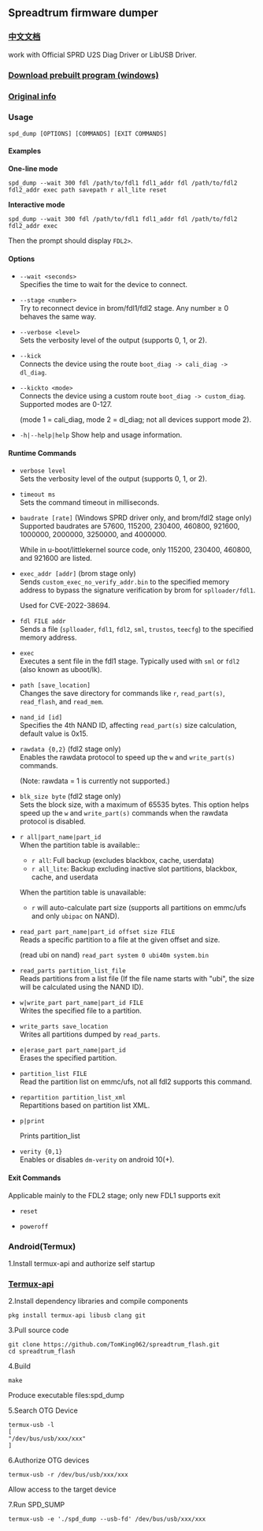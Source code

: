 ## Spreadtrum firmware dumper
### [中文文档](https://github.com/TomKing062/spreadtrum_flash/blob/main/README_zh.md)

work with Official SPRD U2S Diag Driver or LibUSB Driver.

### [Download prebuilt program (windows)](https://github.com/TomKing062/spreadtrum_flash/releases)

### [Original info](https://github.com/ilyakurdyukov/spreadtrum_flash)

### Usage

```
spd_dump [OPTIONS] [COMMANDS] [EXIT COMMANDS]
```

#### Examples

**One-line mode**

```
spd_dump --wait 300 fdl /path/to/fdl1 fdl1_addr fdl /path/to/fdl2 fdl2_addr exec path savepath r all_lite reset
```

**Interactive mode**

```
spd_dump --wait 300 fdl /path/to/fdl1 fdl1_addr fdl /path/to/fdl2 fdl2_addr exec
```

Then the prompt should display `FDL2>`.

#### Options

- `--wait <seconds>`  
  Specifies the time to wait for the device to connect.

- `--stage <number>`  
  Try to reconnect device in brom/fdl1/fdl2 stage. Any number ≥ 0 behaves the same way.

- `--verbose <level>`  
  Sets the verbosity level of the output (supports 0, 1, or 2).

- `--kick`  
  Connects the device using the route `boot_diag -> cali_diag -> dl_diag`.

- `--kickto <mode>`  
  Connects the device using a custom route `boot_diag -> custom_diag`. Supported modes are 0-127.
  
  (mode 1 = cali_diag, mode 2 = dl_diag; not all devices support mode 2).
  
- `-h|--help|help`
  Show help and usage information.

#### Runtime Commands

- `verbose level`  
  Sets the verbosity level of the output (supports 0, 1, or 2).

- `timeout ms`  
  Sets the command timeout in milliseconds.

- `baudrate [rate]` (Windows SPRD driver only, and brom/fdl2 stage only)  
  Supported baudrates are 57600, 115200, 230400, 460800, 921600, 1000000, 2000000, 3250000, and 4000000.

  While in u-boot/littlekernel source code, only 115200, 230400, 460800, and 921600 are listed.
  
- `exec_addr [addr]` (brom stage only)  
  Sends `custom_exec_no_verify_addr.bin` to the specified memory address to bypass the signature verification by brom for `splloader/fdl1`.

  Used for CVE-2022-38694.
  
- `fdl FILE addr`  
  Sends a file (`splloader`, `fdl1`, `fdl2`, `sml`, `trustos`, `teecfg`) to the specified memory address.

- `exec`  
  Executes a sent file in the fdl1 stage. Typically used with `sml` or `fdl2` (also known as uboot/lk).

- `path [save_location]`  
  Changes the save directory for commands like `r`, `read_part(s)`, `read_flash`, and `read_mem`.

- `nand_id [id]`  
  Specifies the 4th NAND ID, affecting `read_part(s)` size calculation, default value is 0x15.

- `rawdata {0,2}` (fdl2 stage only)  
  Enables the rawdata protocol to speed up the `w` and `write_part(s)` commands.

  (Note: rawdata = 1 is currently not supported.)
  
- `blk_size byte` (fdl2 stage only)  
  Sets the block size, with a maximum of 65535 bytes. This option helps speed up the `w` and `write_part(s)` commands when the rawdata protocol is disabled.

- `r all|part_name|part_id`  
  When the partition table is available::
  
    - `r all`: Full backup (excludes blackbox, cache, userdata)
    - `r all_lite`: Backup excluding inactive slot partitions, blackbox, cache, and userdata
  
  When the partition table is unavailable:
    - `r` will auto-calculate part size (supports all partitions on emmc/ufs and only `ubipac` on NAND).

- `read_part part_name|part_id offset size FILE`  
  Reads a specific partition to a file at the given offset and size.

  (read ubi on nand) `read_part system 0 ubi40m system.bin`
  
- `read_parts partition_list_file`  
  Reads partitions from a list file (If the file name starts with "ubi", the size will be calculated using the NAND ID).

- `w|write_part part_name|part_id FILE`  
  Writes the specified file to a partition.

- `write_parts save_location`  
  Writes all partitions dumped by `read_parts`.

- `e|erase_part part_name|part_id`  
  Erases the specified partition.

- `partition_list FILE`  
  Read the partition list on emmc/ufs, not all fdl2 supports this command.

- `repartition partition_list_xml`  
  Repartitions based on partition list XML.

- `p|print`
  
  Prints partition_list
  
- `verity {0,1}`  
  Enables or disables `dm-verity` on android 10(+).

#### Exit Commands

Applicable mainly to the FDL2 stage; only new FDL1 supports exit

- `reset`

- `poweroff`
### Android(Termux)

1.Install termux-api and authorize self startup
### [Termux-api](https://github.com/termux/termux-api/releases)

2.Install dependency libraries and compile components

```
pkg install termux-api libusb clang git
```

3.Pull source code

```
git clone https://github.com/TomKing062/spreadtrum_flash.git
cd spreadtrum_flash
```

4.Build

```
make
```
Produce executable files:spd_dump


5.Search OTG Device

```
termux-usb -l
[
"/dev/bus/usb/xxx/xxx"
]
```

6.Authorize OTG devices

```
termux-usb -r /dev/bus/usb/xxx/xxx
```
Allow access to the target device


7.Run SPD_SUMP

```
termux-usb -e './spd_dump --usb-fd' /dev/bus/usb/xxx/xxx
```
